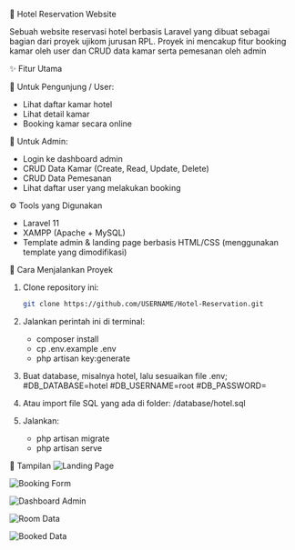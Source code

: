 🏨 Hotel Reservation Website

Sebuah website reservasi hotel berbasis Laravel yang dibuat sebagai bagian dari proyek ujikom jurusan RPL. Proyek ini mencakup fitur booking kamar oleh user dan CRUD data kamar serta pemesanan oleh admin

✨ Fitur Utama

👥 Untuk Pengunjung / User:
- Lihat daftar kamar hotel
- Lihat detail kamar
- Booking kamar secara online

🔐 Untuk Admin:
- Login ke dashboard admin
- CRUD Data Kamar (Create, Read, Update, Delete)
- CRUD Data Pemesanan
- Lihat daftar user yang melakukan booking

⚙️ Tools yang Digunakan

- Laravel 11
- XAMPP (Apache + MySQL)
- Template admin & landing page berbasis HTML/CSS (menggunakan template yang dimodifikasi)

🚀 Cara Menjalankan Proyek

1. Clone repository ini:
   ```bash
   git clone https://github.com/USERNAME/Hotel-Reservation.git
2. Jalankan perintah ini di terminal:
   - composer install
   - cp .env.example .env
   - php artisan key:generate
3. Buat database, misalnya hotel, lalu sesuaikan file .env;
   #DB_DATABASE=hotel
   #DB_USERNAME=root
   #DB_PASSWORD=

4. Atau import file SQL yang ada di folder:
   /database/hotel.sql

5. Jalankan:
   - php artisan migrate
   - php artisan serve

📸 Tampilan
![Landing Page](https://github.com/user-attachments/assets/b729111a-94c1-46c1-b9fc-1bfa80e2c417)

![Booking Form](https://github.com/user-attachments/assets/7e581a50-1e28-4e84-8c16-10de240e0385)

![Dashboard Admin](https://github.com/user-attachments/assets/8e6e4457-0f76-49c1-84e4-752de82e3b25)

![Room Data](https://github.com/user-attachments/assets/820c6a56-230a-4c20-9647-2eceac01d53e)

![Booked Data](https://github.com/user-attachments/assets/49cb0b2a-f550-4990-b4cf-af23b392ae2a)

